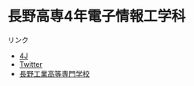 # 長野高専4年電子情報工学科
リンク

- [4J](https://nnct18j.com)
- [Twitter](https://twitter.com/NNCT18J)
- [長野工業高等専門学校](https://www.nagano-nct.ac.jp/)
